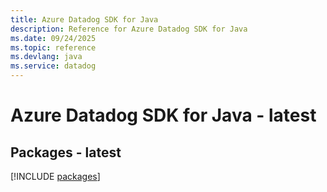 ```yaml
---
title: Azure Datadog SDK for Java
description: Reference for Azure Datadog SDK for Java
ms.date: 09/24/2025
ms.topic: reference
ms.devlang: java
ms.service: datadog
---
```

# Azure Datadog SDK for Java - latest
## Packages - latest
[!INCLUDE [packages](datadog-index.md)]